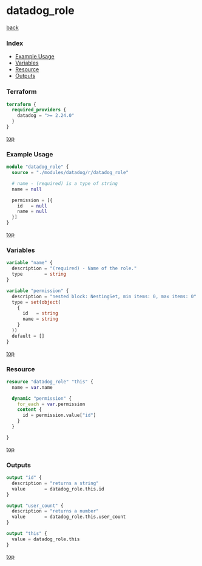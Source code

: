 # datadog_role

[back](../datadog.md)

### Index

- [Example Usage](#example-usage)
- [Variables](#variables)
- [Resource](#resource)
- [Outputs](#outputs)

### Terraform

```terraform
terraform {
  required_providers {
    datadog = ">= 2.24.0"
  }
}
```

[top](#index)

### Example Usage

```terraform
module "datadog_role" {
  source = "./modules/datadog/r/datadog_role"

  # name - (required) is a type of string
  name = null

  permission = [{
    id   = null
    name = null
  }]
}
```

[top](#index)

### Variables

```terraform
variable "name" {
  description = "(required) - Name of the role."
  type        = string
}

variable "permission" {
  description = "nested block: NestingSet, min items: 0, max items: 0"
  type = set(object(
    {
      id   = string
      name = string
    }
  ))
  default = []
}
```

[top](#index)

### Resource

```terraform
resource "datadog_role" "this" {
  name = var.name

  dynamic "permission" {
    for_each = var.permission
    content {
      id = permission.value["id"]
    }
  }

}
```

[top](#index)

### Outputs

```terraform
output "id" {
  description = "returns a string"
  value       = datadog_role.this.id
}

output "user_count" {
  description = "returns a number"
  value       = datadog_role.this.user_count
}

output "this" {
  value = datadog_role.this
}
```

[top](#index)